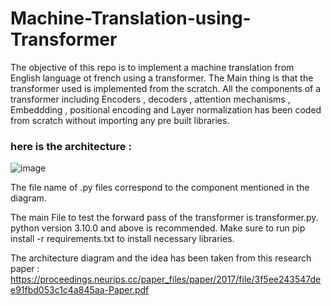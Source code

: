# Machine-Translation-using-Transformer

The objective of this repo is to implement a machine translation from English language ot french using a transformer. The Main thing is that the transformer used is implemented from the scratch. All the components of a transformer including Encoders , decoders , attention mechanisms , Embeddding , positional encoding and Layer normalization has been coded from scratch without importing any pre built libraries. 

### here is the architecture : 

![image](https://github.com/GUNNER2K/Machine-Translation-using-Transformer/assets/95174361/5c8018be-a9bc-47a1-b551-7987624da0fe)

The file name of .py files correspond to the component mentioned in the diagram. 

The main File to test the forward pass of the transformer is transformer.py. 
python version 3.10.0 and above is recommended.
Make sure to run pip install -r requirements.txt to install necessary libraries.

The architecture diagram and the idea has been taken from this research paper : https://proceedings.neurips.cc/paper_files/paper/2017/file/3f5ee243547dee91fbd053c1c4a845aa-Paper.pdf 
